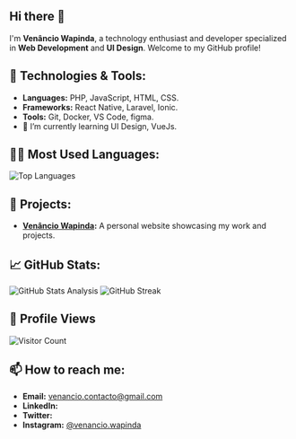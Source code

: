 ## Hi there 👋

I'm **Venâncio Wapinda**, a technology enthusiast and developer specialized in **Web Development** and **UI Design**. Welcome to my GitHub profile!

## 🔧 Technologies & Tools:
- **Languages:** PHP, JavaScript, HTML, CSS.
- **Frameworks:** React Native, Laravel, Ionic.
- **Tools:** Git, Docker, VS Code, figma.
- 🌱 I’m currently learning UI Design, VueJs.

## 🧑‍💻 Most Used Languages:
![Top Languages](https://github-readme-stats.vercel.app/api/top-langs/?username=Euv29&layout=compact&theme=radical)
  
## 🚀 Projects:
- **[Venâncio Wapinda](https://venancio-wapina.me):** A personal website showcasing my work and projects.

<!--## 💼 Experience:
- [Company Name](link-to-company) - Brief description of your ro
-->

## 📈 GitHub Stats:
![GitHub Stats Analysis](https://github-readme-stats.vercel.app/api?username=Euv29&show_icons=true&theme=radical)
![GitHub Streak](https://github-readme-streak-stats.herokuapp.com/?user=Euv29&theme=radical)

## 👀 Profile Views
![Visitor Count](https://visitor-badge.laobi.icu/badge?page_id=Euv29)

## 📫 How to reach me:
- **Email:** venancio.contacto@gmail.com
- **LinkedIn:** 
- **Twitter:**
- **Instagram:** [@venancio.wapinda](https://www.instagram.com/venancio.wapinda)

<!--
**Euv29/Euv29** is a ✨ _special_ ✨ repository because its `README.md` (this file) appears on your GitHub profile.

Here are some ideas to get you started:

- 🔭 I’m currently working on ...
- 👯 I’m looking to collaborate on ...
- 🤔 I’m looking for help with ...
- 💬 Ask me about ...
- 📫 How to reach me: ...
- 😄 Pronouns: ...
- ⚡ Fun fact: ...
-->
